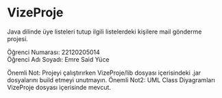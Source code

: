 # VizeProje
Java dilinde üye listeleri tutup ilgili listelerdeki kişilere mail gönderme projesi.

Öğrenci Numarası: 22120205014  
Öğrenci Adı Soyadı: Emre Said Yüce

Önemli Not: Projeyi çalıştırırken VizeProje/lib dosyası içerisindeki .jar dosyalarını build etmeyi unutmayın.
Önemli Not2: UML Class Diyagramları VizeProje dosyası içerisinde mevcut.
